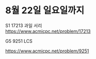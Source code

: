 # 8월 22일 일요일까지

S1 17213 과일 서리  
https://www.acmicpc.net/problem/17213

G5 9251 LCS

https://www.acmicpc.net/problem/9251
